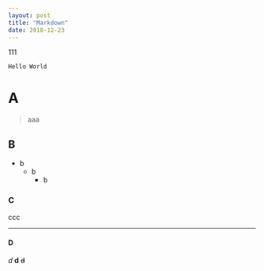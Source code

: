 ```yaml
---
layout: post
title: "Markdown"
date: 2018-12-23
---
```


111

```
Hello World
```

# A
> aaa

## B
- b
    - b
        - b

### C
ccc

---

#### D
*d*
**d**
~~d~~